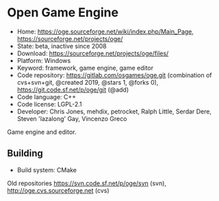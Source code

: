 # Open Game Engine

- Home: https://oge.sourceforge.net/wiki/index.php/Main_Page, https://sourceforge.net/projects/oge/
- State: beta, inactive since 2008
- Download: https://sourceforge.net/projects/oge/files/
- Platform: Windows
- Keyword: framework, game engine, game editor
- Code repository: https://gitlab.com/osgames/oge.git (combination of cvs+svn+git, @created 2019, @stars 1, @forks 0), https://git.code.sf.net/p/oge/git (@add)
- Code language: C++
- Code license: LGPL-2.1
- Developer: Chris Jones, mehdix, petrocket, Ralph Little, Serdar Dere, Steven 'lazalong' Gay, Vincenzo Greco

Game engine and editor.

## Building

- Build system: CMake

Old repositories https://svn.code.sf.net/p/oge/svn (svn), http://oge.cvs.sourceforge.net (cvs)